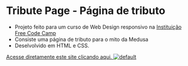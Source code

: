 # Tribute Page - Página de tributo 


* Projeto feito para um curso de Web Design responsivo na [Instituição Free Code Camp](https://www.freecodecamp.org/learn/responsive-web-design/#responsive-web-design-projects)
* Consiste uma página de tributo para o mito da Medusa
* Deselvolvido em HTML e CSS.

[Acesse diretamente este site clicando aqui.
![default](https://user-images.githubusercontent.com/81335163/114228487-dbda1980-994c-11eb-87d0-fea462cf738e.jpg)
](https://diasmilena.github.io/SurveyForm/)










 

